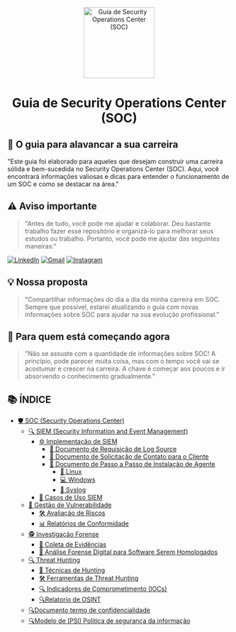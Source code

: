 <p align="center">
  <a href="https://www.scnsoft.com/blog-pictures/infrastructure/noc.png">
    <img src="./images/guia.png" alt="Guia de Security Operations Center (SOC)" width="160" height="160">
  </a>
  <h1 align="center">Guia de Security Operations Center (SOC)</h1>
</p>

## :dart: O guia para alavancar a sua carreira

"Este guia foi elaborado para aqueles que desejam construir uma carreira sólida e bem-sucedida no Security Operations Center (SOC). Aqui, você encontrará informações valiosas e dicas para entender o funcionamento de um SOC e como se destacar na área."

## ⚠️ Aviso importante

> "Antes de tudo, você pode me ajudar e colaborar. Deu bastante trabalho fazer esse repositório e organizá-lo para melhorar seus estudos ou trabalho. Portanto, você pode me ajudar das seguintes maneiras:"

[![LinkedIn](https://img.shields.io/badge/-LinkedIn-%230077B5?style=for-the-badge&logo=linkedin&logoColor=white)](https://www.linkedin.com/in/gabriel-oliveira-215812184/)
[![Gmail](https://img.shields.io/badge/-Gmail-%23333?style=for-the-badge&logo=gmail&logoColor=white)](mailto:noc@controleti.net)
[![Instagram](https://img.shields.io/badge/-Instagram-%23E4405F?style=for-the-badge&logo=instagram&logoColor=white)](https://www.instagram.com/analistagabriel.exe/)

## 💡 Nossa proposta

> "Compartilhar informações do dia a dia da minha carreira em SOC. Sempre que possível, estarei atualizando o guia com novas informações sobre SOC para ajudar na sua evolução profissional."

## :beginner: Para quem está começando agora

> "Não se assuste com a quantidade de informações sobre SOC! A princípio, pode parecer muita coisa, mas com o tempo você vai se acostumar e crescer na carreira. A chave é começar aos poucos e ir absorvendo o conhecimento gradualmente."

## 📚 ÍNDICE

- [🛡️ SOC (Security Operations Center)](https://github.com/4N4L1St4/4N4L1St4/blob/main/Security%20Operation%20Center/CONTEUDO/Guia%20de%20Security%20Operations%20Center%20(SOC).md)
  - [🔍 SIEM (Security Information and Event Management)](https://github.com/4N4L1St4/4N4L1St4/blob/main/Security%20Operation%20Center/CONTEUDO/Guia%20de%20SIEM%20(Security%20Information%20and%20Event%20Management).md)
    - [⚙️ Implementação de SIEM]([#implementação-de-siem](https://github.com/4N4L1St4/4N4L1St4/blob/main/Security%20Operation%20Center/CONTEUDO/Guia%20de%20Implementa%C3%A7%C3%A3o%20de%20SIEM.md))
      - [📄 Documento de Requisição de Log Source](https://github.com/4N4L1St4/4N4L1St4/blob/main/Security%20Operation%20Center/CONTEUDO/Guia%20de%20Documento%20de%20Requisi%C3%A7%C3%A3o%20de%20Log%20Source.md)
      - [📧 Documento de Solicitação de Contato para o Cliente]([#documento-de-solicitação-de-contato-para-o-cliente](https://github.com/4N4L1St4/4N4L1St4/blob/main/Security%20Operation%20Center/CONTEUDO/Guia%20de%20Documento%20de%20Solicita%C3%A7%C3%A3o%20de%20Contato%20para%20o%20Cliente.md))
      - [🔧 Documento de Passo a Passo de Instalação de Agente](https://github.com/4N4L1St4/4N4L1St4/blob/main/Security%20Operation%20Center/CONTEUDO/Guia%20de%20Passo%20a%20Passo%20de%20Instala%C3%A7%C3%A3o%20de%20Agente.md)
        - [🐧 Linux](https://github.com/4N4L1St4/4N4L1St4/blob/main/Security%20Operation%20Center/CONTEUDO/Guia%20de%20Passo%20a%20Passo%20de%20Instala%C3%A7%C3%A3o%20de%20Agente.md)
        - [💻 Windows](https://github.com/4N4L1St4/4N4L1St4/blob/main/Security%20Operation%20Center/CONTEUDO/Guia%20de%20Passo%20a%20Passo%20de%20Instala%C3%A7%C3%A3o%20de%20Agente.md)
        - [📜 Syslog](https://github.com/4N4L1St4/4N4L1St4/blob/main/Security%20Operation%20Center/CONTEUDO/Guia%20de%20Passo%20a%20Passo%20de%20Instala%C3%A7%C3%A3o%20de%20Agente.md)
    - [🔎 Casos de Uso SIEM](https://github.com/4N4L1St4/4N4L1St4/blob/main/Security%20Operation%20Center/CONTEUDO/Guia%20de%20Casos%20de%20Uso%20SIEM.md)
  - [🔐 Gestão de Vulnerabilidade](https://github.com/4N4L1St4/4N4L1St4/blob/main/Security%20Operation%20Center/CONTEUDO/Guia%20Gest%C3%A3o%20de%20Vulnerabilidade.md)
    - [🛠️ Avaliação de Riscos](https://github.com/4N4L1St4/4N4L1St4/blob/main/Security%20Operation%20Center/CONTEUDO/Guia%20de%20Avalia%C3%A7%C3%A3o%20de%20Riscos.md)
    - [📊 Relatórios de Conformidade](https://github.com/4N4L1St4/4N4L1St4/blob/main/Security%20Operation%20Center/CONTEUDO/Guia%20de%20Relat%C3%B3rios%20de%20Conformidade.md)
  - [🕵️ Investigação Forense](https://github.com/4N4L1St4/4N4L1St4/blob/main/Security%20Operation%20Center/CONTEUDO/Guia%20de%20Investiga%C3%A7%C3%A3o%20Forense.md)
    - [🔬 Coleta de Evidências](https://github.com/4N4L1St4/4N4L1St4/blob/main/Security%20Operation%20Center/CONTEUDO/Guia%20de%20Coleta%20de%20Evid%C3%AAncias.md)
    - [🧪 Análise Forense Digital para Software Serem Homologados](#análise-forense-digital-para-software-serem-homologados)
  - [🔍 Threat Hunting](https://github.com/4N4L1St4/4N4L1St4/blob/main/Security%20Operation%20Center/CONTEUDO/Guia%20de%20Threat%20Hunting.md)
    - [🎯 Técnicas de Hunting](https://github.com/4N4L1St4/4N4L1St4/blob/main/Security%20Operation%20Center/CONTEUDO/Guia%20de%20T%C3%A9cnicas%20de%20Hunting.md)
    - [🛠️ Ferramentas de Threat Hunting](https://github.com/4N4L1St4/4N4L1St4/blob/main/Security%20Operation%20Center/CONTEUDO/Guia%20de%20Ferramentas%20de%20Threat%20Hunting.md)
    - [🔍 Indicadores de Comprometimento (IOCs)](https://github.com/4N4L1St4/4N4L1St4/blob/main/Security%20Operation%20Center/CONTEUDO/Guia%20de%20Indicadores%20de%20Comprometimento%20(IOCs).md)
    - [🔍Relatorio de OSINT](https://github.com/4N4L1St4/4N4L1St4/blob/main/Security%20Operation%20Center/CONTEUDO/Guia%20de%20Relat%C3%B3rio%20de%20OSINT.md)
  - [🔍Documento termo de confidencialidade](https://github.com/4N4L1St4/4N4L1St4/blob/main/Security%20Operation%20Center/CONTEUDO/Guia%20de%20Termo%20de%20Confidencialidade.md)
  - [🔍Modelo de (PSI) Politica de segurança da informação](https://github.com/4N4L1St4/4N4L1St4/blob/main/Security%20Operation%20Center/CONTEUDO/Guia%20de%20Pol%C3%ADtica%20de%20Seguran%C3%A7a%20da%20Informa%C3%A7%C3%A3o%20(PSI).md)
